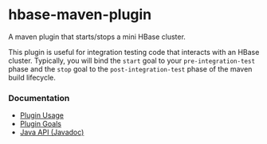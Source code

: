 hbase-maven-plugin
==================

A maven plugin that starts/stops a mini HBase cluster.

This plugin is useful for integration testing code that interacts with
an HBase cluster.  Typically, you will bind the `start` goal to your
`pre-integration-test` phase and the `stop` goal to the
`post-integration-test` phase of the maven build lifecycle.


### Documentation

* [Plugin Usage](http://wibidata.github.com/hbase-maven-plugin/1.0.5-cdh3/usage.html)
* [Plugin Goals](http://wibidata.github.com/hbase-maven-plugin/1.0.5-cdh3/plugin-info.html)
* [Java API (Javadoc)](http://wibidata.github.com/hbase-maven-plugin/1.0.5-cdh3/apidocs/)
